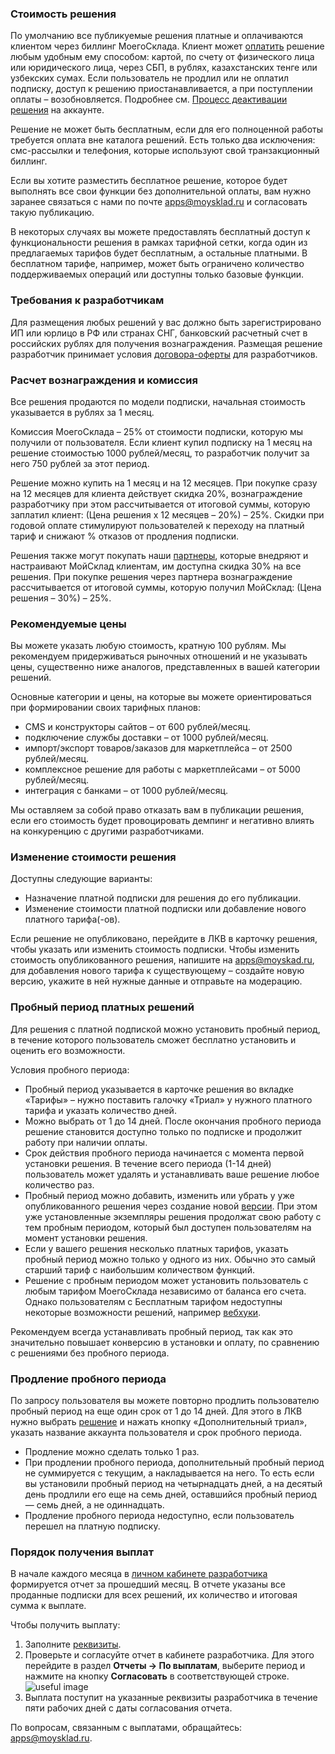 ### Стоимость решения

По умолчанию все публикуемые решения платные и оплачиваются клиентом через биллинг МоегоСклада. Клиент
может [оплатить](https://support.moysklad.ru/hc/ru/articles/360039880573) решение любым удобным ему способом: картой,
по счету от физического лица или юридического лица, через СБП, в рублях, казахстанских тенге или узбекских сумах.
Если пользователь не продлил или не оплатил подписку, доступ к решению приостанавливается, а при поступлении оплаты –
возобновляется. Подробнее см. [Процесс деактивации решения](#process-deaktiwacii-resheniq-na-akkaunte) на
аккаунте.

Решение не может быть бесплатным, если для его полноценной работы требуется оплата вне каталога решений. Есть
только два исключения: смс-рассылки и телефония, которые используют свой транзакционный биллинг.

Если вы хотите разместить бесплатное решение, которое будет выполнять все свои функции без дополнительной оплаты, вам
нужно заранее связаться с нами по почте <apps@moysklad.ru> и согласовать такую публикацию.

В некоторых случаях вы можете предоставлять бесплатный доступ к функциональности решения в рамках тарифной сетки,
когда один из предлагаемых тарифов будет бесплатным, а остальные платными. В бесплатном тарифе, например, может быть
ограничено количество поддерживаемых операций или доступны только базовые функции.

### Требования к разработчикам

Для размещения любых решений у вас должно быть зарегистрировано ИП или юрлицо в РФ или странах СНГ, банковский
расчетный счет в российских рублях для получения вознаграждения.
Размещая решение разработчик принимает
условия [договора-оферты](https://www.moysklad.ru/upload/files/marketplace.pdf)
для разработчиков.

### Расчет вознаграждения и комиссия

Все решения продаются по модели подписки, начальная стоимость указывается в рублях за 1 месяц.

Комиссия МоегоСклада – 25% от стоимости подписки, которую мы получили от пользователя. Если клиент купил подписку на 1
месяц на решение стоимостью 1000 рублей/месяц, то разработчик получит за него 750 рублей за этот период.

Решение можно купить на 1 месяц и на 12 месяцев. При покупке сразу на 12 месяцев для клиента действует скидка 20%,
вознаграждение разработчику при этом рассчитывается от итоговой суммы, которую заплатил клиент: (Цена решения х 12
месяцев – 20%) – 25%.
Скидки при годовой оплате стимулируют пользователей к переходу на платный тариф и снижают % отказов от продления
подписки.

Решения также могут покупать наши [партнеры](https://www.moysklad.ru/partners/), которые внедряют и настраивают
МойСклад клиентам, им доступна скидка 30% на все решения.
При покупке решения через партнера вознаграждение рассчитывается от итоговой суммы, которую получил МойСклад: (Цена
решения – 30%) – 25%.

### Рекомендуемые цены

Вы можете указать любую стоимость, кратную 100 рублям. Мы рекомендуем придерживаться рыночных отношений и не указывать
цены, существенно ниже аналогов, представленных в вашей категории решений.

Основные категории и цены, на которые вы можете ориентироваться при формировании своих тарифных планов:

* CMS и конструкторы сайтов – от 600 рублей/месяц.
* подключение службы доставки – от 1000 рублей/месяц.
* импорт/экспорт товаров/заказов для маркетплейса – от 2500 рублей/месяц.
* комплексное решение для работы с маркетплейсами – от 5000 рублей/месяц.
* интеграция с банками – от 1000 рублей/месяц.

Мы оставляем за собой право отказать вам в публикации решения, если его стоимость будет провоцировать демпинг и
негативно влиять на конкуренцию с другими разработчиками.

### Изменение стоимости решения

Доступны следующие варианты:

* Назначение платной подписки для решения до его публикации.
* Изменение стоимости платной подписки или добавление нового платного тарифа(-ов).

Если решение не опубликовано, перейдите в ЛКВ в карточку решения, чтобы указать или изменить стоимость подписки.
Чтобы изменить стоимость опубликованного решения, напишите на <apps@moyskad.ru>, для добавления нового тарифа к
существующему – создайте новую версию, укажите в ней нужные данные и отправьте на модерацию.

### Пробный период платных решений

Для решения с платной подпиской можно установить пробный период, в течение которого пользователь сможет бесплатно
установить и оценить его возможности.

Условия пробного периода:

* Пробный период указывается в карточке решения во вкладке «Тарифы» – нужно поставить галочку «Триал» у нужного
  платного тарифа и указать количество дней.
* Можно выбрать от 1 до 14 дней. После окончания пробного периода решение становится доступно только по подписке и
  продолжит работу при наличии оплаты.
* Срок действия пробного периода начинается с момента первой установки решения. В течение всего периода (1-14 дней)
  пользователь может удалять и устанавливать ваше решение любое количество раз.
* Пробный период можно добавить, изменить или убрать у уже опубликованного решения через создание
  новой [версии](#zhiznennyj-cikl-resheniq). При этом уже установленные
  экземпляры решения продолжат свою работу с тем пробным периодом, который был доступен пользователям на момент
  установки решения.
* Если у вашего решения несколько платных тарифов, указать пробный период можно только у одного из них. Обычно это
  самый старший тариф с наибольшим количеством функций.
* Решение с пробным периодом может установить пользователь с любым тарифом МоегоСклада независимо от баланса его
  счета. Однако пользователям с Бесплатным тарифом недоступны некоторые возможности решений,
  например [вебхуки](https://dev.moysklad.ru/doc/api/remap/1.2/workbook/#workbook-vebhuki).

Рекомендуем всегда устанавливать пробный период, так как это значительно повышает конверсию в установки и оплату, по
сравнению с решениями без пробного периода.

### Продление пробного периода

По запросу пользователя вы можете повторно продлить пользователю пробный период на еще один срок от 1 до 14 дней. Для
этого в ЛКВ нужно выбрать [решение](https://apps.moysklad.ru/cabinet/application) и нажать кнопку «Дополнительный
триал», указать название аккаунта пользователя и срок пробного периода.

* Продление можно сделать только 1 раз.
* При продлении пробного периода, дополнительный пробный период не суммируется с текущим, а накладывается на него. То
  есть если вы установили пробный период на четырнадцать дней, а на десятый день продлили его еще на семь дней,
  оставшийся пробный период — семь дней, а не одиннадцать.
* Продление пробного периода недоступно, если пользователь перешел на платную подписку.

### Порядок получения выплат

В начале каждого месяца в [личном кабинете разработчика](https://apps.moysklad.ru/cabinet/reports/usage) формируется
отчет за прошедший месяц. В отчете указаны все проданные подписки для всех решений, их количество и итоговая сумма к
выплате.

Чтобы получить выплату:

1. Заполните [реквизиты](https://apps.moysklad.ru/cabinet/bankdetails).
1. Проверьте и согласуйте отчет в кабинете разработчика. Для этого перейдите в раздел **Отчеты → По выплатам**, выберите
   период и нажмите на кнопку **Согласовать** в соответствующей строке.
   ![useful image](revenue-approve.gif)
1. Выплата поступит на указанные реквизиты разработчика в течение пяти рабочих дней с даты согласования отчета.

По вопросам, связанным с выплатами, обращайтесь: <apps@moysklad.ru>.
